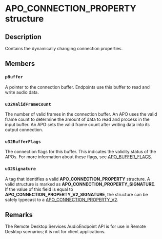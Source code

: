 # APO_CONNECTION_PROPERTY structure

## Description

Contains the dynamically changing connection properties.

## Members

### `pBuffer`

A pointer to the connection buffer. Endpoints use this buffer to read and write
audio data.

### `u32ValidFrameCount`

The number of valid frames in the connection buffer. An APO uses the valid frame count to determine the amount of data to read and process in the input buffer. An APO sets the valid frame count
after writing data into its output connection.

### `u32BufferFlags`

The connection flags for this buffer. This indicates the validity status of the APOs. For more information about these flags, see [APO_BUFFER_FLAGS](https://learn.microsoft.com/windows/desktop/api/audioapotypes/ne-audioapotypes-apo_buffer_flags).

### `u32Signature`

A tag that identifies a valid **APO_CONNECTION_PROPERTY** structure. A valid structure is marked as **APO_CONNECTION_PROPERTY_SIGNATURE**. If the value of this field is equal to **APO_CONNECTION_PROPERTY_V2_SIGNATURE**, the structure can be safely typecast to a [APO_CONNECTION_PROPERTY_V2](https://learn.microsoft.com/windows/win32/api/audioapotypes/ns-audioapotypes-apo_connection_property_v2).

## Remarks

The Remote Desktop Services AudioEndpoint API is for use in Remote Desktop scenarios; it is not for client applications.